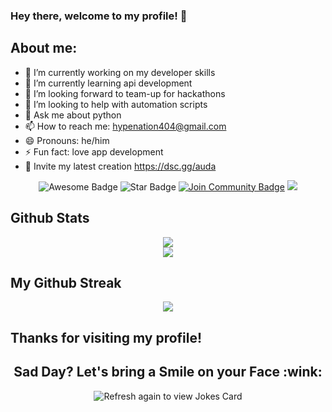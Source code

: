 ### Hey there, welcome to my profile! 👋

## About me:

- 🔭 I’m currently working on my developer skills
- 🌱 I’m currently learning api development
- 👯 I’m looking forward to team-up for hackathons
- :handshake: I’m looking to help with automation scripts
- 💬 Ask me about python 
- 📫 How to reach me: hypenation404@gmail.com
- 😄 Pronouns: he/him
- ⚡ Fun fact: love app development
- :robot: Invite my latest creation https://dsc.gg/auda

<div align="center">
<img src="https://cdn.rawgit.com/sindresorhus/awesome/d7305f38d29fed78fa85652e3a63e154dd8e8829/media/badge.svg" alt="Awesome Badge"/>
<img src="https://img.shields.io/static/v1?label=%F0%9F%8C%9F&message=If%20Useful&style=style=flat&color=BC4E99" alt="Star Badge"/>
<a href="https://dsc.gg/auda-dev"><img src="https://img.shields.io/discord/775610059786158111.svg?style=flat&label=Join%20Community&color=7289DA" alt="Join Community Badge"/></a>
<img src='https://komarev.com/ghpvc/?username=PythonicBoat'/>
</div>

## Github Stats

<div align='center'>
  <img align='center' src='https://github-readme-stats.vercel.app/api?username=pythonicboat&theme=radical&show_icons=true'/>
  <br>
  <img align='center' src='https://github-readme-stats.vercel.app/api/top-langs/?username=pythonicboat&layout=compact'/>
</div>

## My Github Streak
<p align="center">
  <a href="https://github.com/Pythonicboat/github-readme-streak-stats">
    <img src="https://github-readme-streak-stats.herokuapp.com/?user=pythonicboat#version3"/>
  </a>
</p>

## Thanks for visiting my profile!
<h2 align="center">Sad Day? Let's bring a Smile on your Face :wink:</h2>
<p align="center">
<img src="https://readme-jokes.vercel.app/api" alt="Refresh again to view Jokes Card" />
</p> 
